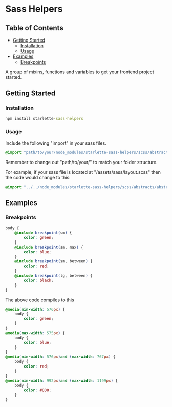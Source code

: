 # Sass Helpers

## Table of Contents

- [Getting Started](#getting-started)
  * [Installation](#installation)
  * [Usage](#usage)
- [Examples](#examples)
  * [Breakpoints](#breakpoints)

A group of mixins, functions and variables to get your frontend project started.

## Getting Started

### Installation

```cmd
npm install starlette-sass-helpers
```

### Usage

Include the following "import" in your sass files. 

```scss
@import "path/to/your/node_modules/starlette-sass-helpers/scss/abstracts/abstracts";
```

Remember to change out "path/to/your/" to match your folder structure.

For example, if your sass file is located at "/assets/sass/layout.scss" then the code would change to this:

```scss
@import "../../node_modules/starlette-sass-helpers/scss/abstracts/abstracts";
```

## Examples

### Breakpoints

```scss
body {
    @include breakpoint(sm) { 
        color: green;
    }
    @include breakpoint(sm, max) { 
        color: blue;
    }
    @include breakpoint(sm, between) {
        color: red;
    }
    @include breakpoint(lg, between) {
        color: black;
    }
}
```

The above code compiles to this

```css
@media(min-width: 576px) {
    body {
        color: green;
    }
}
@media(max-width: 575px) {
    body {
        color: blue;
    }
}
@media(min-width: 576px)and (max-width: 767px) {
    body {
        color: red;
    }
}
@media(min-width: 992px)and (max-width: 1199px) {
    body {
        color: #000;
    }
}
```
